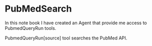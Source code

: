 # PubMedSearch
In this note book I have created an Agent that provide me access to PubmedQueryRun tools.

PubmedQueryRun[source] tool searches the PubMed API.